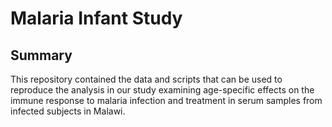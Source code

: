 # Malaria Infant Study

## Summary

This repository contained the data and scripts that can be used to reproduce the analysis in our study examining age-specific effects on the immune response to malaria infection and treatment in serum samples from infected subjects in Malawi.

